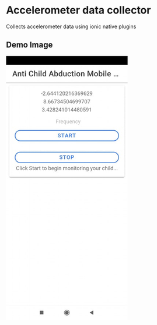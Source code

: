 # Accelerometer data collector

Collects accelerometer data using ionic native plugins

## Demo Image

![picture](example.png)

